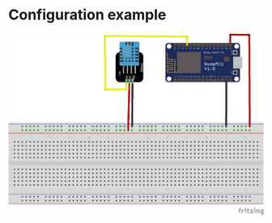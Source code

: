 # Configuration example
<img src="https://github.com/mastroalex/tempcontrol/blob/main/esp8266_sensor_reading/sensor_esp8266_bb.png" alt="example" width="600"/>
